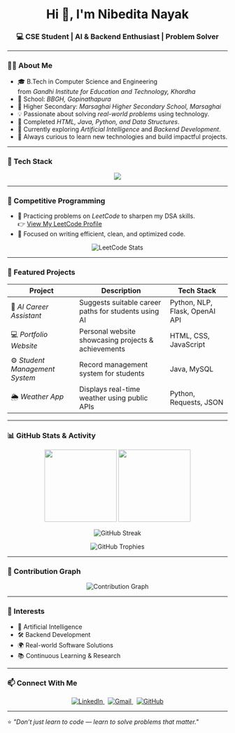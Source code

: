<h1 align="center">Hi 👋, I'm Nibedita Nayak</h1>
<h3 align="center">💻 CSE Student | AI & Backend Enthusiast | Problem Solver</h3>

---

### 👩‍💻 About Me
- 🎓 B.Tech in Computer Science and Engineering  
  from *Gandhi Institute for Education and Technology, Khordha*  
- 🏫 School: *BBGH, Gopinathapura*  
- 🏫 Higher Secondary: *Marsaghai Higher Secondary School, Marsaghai*  
- 💡 Passionate about solving *real-world problems* using technology.  
- 🌱 Completed *HTML, Java, Python, and Data Structures*.  
- 🤖 Currently exploring *Artificial Intelligence* and *Backend Development*.  
- 🚀 Always curious to learn new technologies and build impactful projects.

---

### 🚀 Tech Stack
<p align="center">
  <img src="https://skillicons.dev/icons?i=c,cpp,java,python,html,css,javascript,mysql,git,github,linux,vscode,flask&perline=7" />
</p>

---

### 🧠 Competitive Programming
- 💬 Practicing problems on *LeetCode* to sharpen my DSA skills.  
  👉 [View My LeetCode Profile](https://leetcode.com/u/nibedita_nayak/)  
- 🎯 Focused on writing efficient, clean, and optimized code.

<p align="center">
  <img src="https://leetcard.jacoblin.cool/nibedita_nayak?theme=dark&font=Poppins" alt="LeetCode Stats" />
</p>

---

### 🔨 Featured Projects
| Project | Description | Tech Stack |
|----------|--------------|-------------|
| 🧠 *AI Career Assistant* | Suggests suitable career paths for students using AI | Python, NLP, Flask, OpenAI API |
| 💻 *Portfolio Website* | Personal website showcasing projects & achievements | HTML, CSS, JavaScript |
| ⚙ *Student Management System* | Record management system for students | Java, MySQL |
| 🌦 *Weather App* | Displays real-time weather using public APIs | Python, Requests, JSON |

---

### 📊 GitHub Stats & Activity
<p align="center">
  <img src="https://github-readme-stats.vercel.app/api?username=nibeditanayak-111NN&show_icons=true&theme=tokyonight&include_all_commits=true&count_private=true" height="165px" />
  <img src="https://github-readme-stats.vercel.app/api/top-langs/?username=nibeditanayak-111NN&layout=compact&theme=tokyonight" height="165px" />
</p>

<p align="center">
  <img src="https://streak-stats.demolab.com?user=nibeditanayak-111NN&theme=tokyonight" alt="GitHub Streak" />
</p>

<p align="center">
  <img src="https://github-profile-trophy.vercel.app/?username=nibeditanayak-111NN&theme=tokyonight&no-frame=true&margin-w=15" alt="GitHub Trophies" />
</p>

---

### 🧩 Contribution Graph
<p align="center">
  <img src="https://github-readme-activity-graph.vercel.app/graph?username=nibeditanayak-111NN&theme=tokyo-night" alt="Contribution Graph" />
</p>

---

### 🎯 Interests
- 🤖 Artificial Intelligence  
- 🛠 Backend Development  
- 🌍 Real-world Software Solutions  
- 📚 Continuous Learning & Research  

---

### 📫 Connect With Me
<p align="center">
  <a href="https://www.linkedin.com/in/nibedita-nayak" target="_blank">
    <img src="https://img.shields.io/badge/LinkedIn-Nibedita%20Nayak-blue?style=for-the-badge&logo=linkedin" alt="LinkedIn" />
  </a>
  &nbsp;
  <a href="mailto:nibeditanayak111@gmail.com">
    <img src="https://img.shields.io/badge/Gmail-nibeditanayak111%40gmail.com-red?style=for-the-badge&logo=gmail" alt="Gmail" />
  </a>
  &nbsp;
  <a href="https://github.com/nibeditanayak-111NN" target="_blank">
    <img src="https://img.shields.io/badge/GitHub-nibeditanayak--111NN-black?style=for-the-badge&logo=github" alt="GitHub" />
  </a>
</p>

---

⭐ *"Don’t just learn to code — learn to solve problems that matter."*
